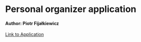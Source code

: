 # Personal organizer application

#### Author: Piotr Fijałkiewicz

[Link to Application](http://54.37.71.71)

